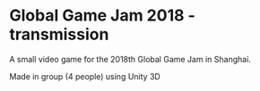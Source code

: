# Global Game Jam 2018 - transmission

A small video game for the 2018th Global Game Jam in Shanghai.

Made in group (4 people) using Unity 3D
